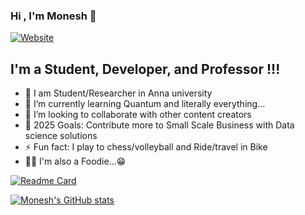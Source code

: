 ### Hi , I'm Monesh  👋

[![Website](https://img.shields.io/website?label=moneshj.github.io&style=for-the-badge&url=https%3A%2F%2Fmoneshj.github.io)](https://moneshj.github.io/)
## I'm a Student, Developer, and Professor !!!

- 🔭 I am Student/Researcher in Anna university
- 🌱 I’m currently learning Quantum and literally everything...
- 👯 I’m looking to collaborate with other content creators
- 🥅 2025 Goals: Contribute more to Small Scale Business with Data science solutions
- ⚡ Fun fact: I play to chess/volleyball and Ride/travel in Bike 
- 🍗🧆 I'm also a Foodie...😁

[![Readme Card](https://github-readme-stats.vercel.app/api/pin/?username=moneshj&repo=Quantum_world)](https://github.com/moneshj/moneshj)




[![Monesh's GitHub stats](https://github-readme-stats.vercel.app/api?username=moneshj&show_icons=true&theme=radical)](https://github.com/moneshj/moneshj)
